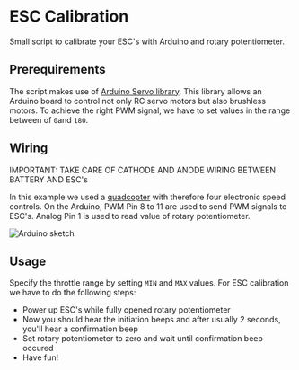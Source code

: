 ESC Calibration
==============

Small script to calibrate your ESC's with Arduino and rotary potentiometer.

## Prerequirements

The script makes use of [Arduino Servo library](http://arduino.cc/de/Reference/Servo). This library allows an Arduino board to control not only RC servo motors but also brushless motors. To achieve the right PWM signal, we have to set values in the range between of `0`and `180`.

## Wiring

IMPORTANT: TAKE CARE OF CATHODE AND ANODE WIRING BETWEEN BATTERY AND ESC's

In this example we used a [quadcopter](http://www.quadroid.io) with therefore four electronic speed controls. On the Arduino, PWM Pin 8 to 11 are used to send PWM signals to ESC's. Analog Pin 1 is used to read value of rotary potentiometer.

![Arduino sketch](https://raw.github.com/flyquadroid/escCalibration/master/res/sketch.png)

## Usage

Specify the throttle range by setting `MIN` and `MAX` values. For ESC calibration we have to do the following steps:
* Power up ESC's while fully opened rotary potentiometer
* Now you should hear the initiation beeps and after usually 2 seconds, you'll hear a confirmation beep
* Set rotary potentiometer to zero and wait until confirmation beep occured
* Have fun!
